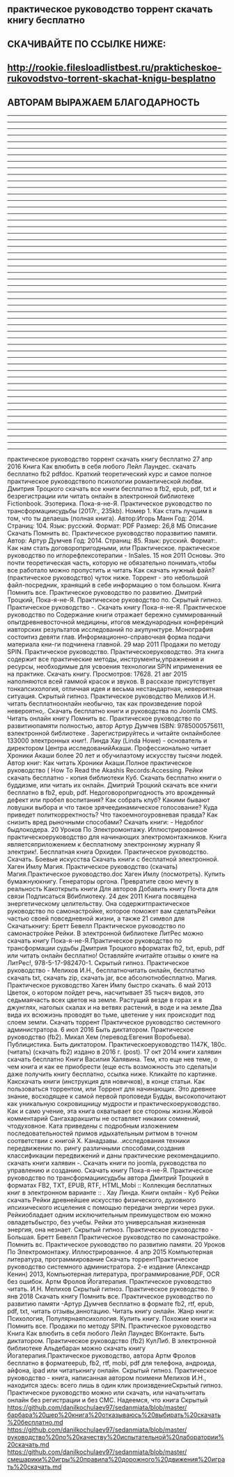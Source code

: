 практическое руководство торрент скачать книгу бесплатно
--------------------------------------------------
СКАЧИВАЙТЕ ПО ССЫЛКЕ НИЖЕ:
--------------------------------------------------
http://rookie.filesloadlistbest.ru/prakticheskoe-rukovodstvo-torrent-skachat-knigu-besplatno
--------------------------------------------------
АВТОРАМ ВЫРАЖАЕМ БЛАГОДАРНОСТЬ
--------------------------------------------------
--------------------------------------------------
--------------------------------------------------
--------------------------------------------------
--------------------------------------------------
--------------------------------------------------
--------------------------------------------------
--------------------------------------------------
--------------------------------------------------
--------------------------------------------------
--------------------------------------------------
--------------------------------------------------
--------------------------------------------------
--------------------------------------------------
--------------------------------------------------
--------------------------------------------------
--------------------------------------------------
--------------------------------------------------
--------------------------------------------------
--------------------------------------------------
--------------------------------------------------
--------------------------------------------------
--------------------------------------------------
--------------------------------------------------
--------------------------------------------------
--------------------------------------------------
--------------------------------------------------
--------------------------------------------------
--------------------------------------------------
--------------------------------------------------
--------------------------------------------------
--------------------------------------------------
--------------------------------------------------
--------------------------------------------------
--------------------------------------------------
--------------------------------------------------
--------------------------------------------------
--------------------------------------------------
--------------------------------------------------
--------------------------------------------------
--------------------------------------------------
--------------------------------------------------
--------------------------------------------------
--------------------------------------------------
--------------------------------------------------
--------------------------------------------------
--------------------------------------------------
--------------------------------------------------
--------------------------------------------------
--------------------------------------------------
--------------------------------------------------
--------------------------------------------------
--------------------------------------------------
практическое руководство торрент скачать книгу бесплатно 27 апр 2016  Книга Как влюбить в себя любого Лейл Лаундес. скачать бесплатно fb2 pdfdoc. Краткий теоретический курс и самое полное практическое руководствопо психологии романтической любви. Дмитрия Троцкого  скачать все книги бесплатно в fb2, epub, pdf, txt и безрегистрации или читать онлайн в электронной библиотеке Fictionbook. Эзотерика. Пока-я-не-Я. Практическое руководство по трансформациисудьбы (2017г., 235kb). Номер 1. Как стать лучшим в том, что ты делаешь (полная книга). Автор:Игорь Манн Год: 2014. Страниц: 104. Язык: русский. Формат: PDF Размер: 26,8 МБ Описание  Скачать  Помнить вс. Практическое руководство поразвитию памяти. Автор: Артур Думчев Год: 2014. Страниц: 85. Язык: русский. Формат:. Как нам стать договоропригодными, или Практическое. практическое руководство по иглорефлексотерапии - InSales. 15 ноя 2011  Основы. Это почти теоретическая часть, которую не обязательно понимать,чтобы все работало  можно пропустить и читать Как скачать нужный файл? (практическое руководство) чуток ниже. Торрент - это небольшой файл-посредник, хранящий в себе информацию о том большом. Книга Помнить все. Практическое руководство по развитию. Дмитрий Троцкий, Пока-я-не-Я. Практическое руководство по. Скрытый гипноз. Практическое руководство -. Скачать книгу Пока-я-не-Я. Практическое руководство по
Содержание книги отражает бережно суммированный опытдревневосточной медицины, итогов международных конференций иавторских результатов исследований по акупунктуре. Монография состоитиз девяти глав. Информационно-справочная форма подачи материала кни-ги подчинена главной. 29 мар 2011  Продажи по методу SPIN. Практическое руководство.  Практическоеруководство. Эта книга содержит все практические методы, инструменты,упражнения и ресурсы, необходимые для усвоения технологии SPIN иприменения ее на практике.  Скачать книгу. Просмотров: 17628. 21 авг 2015   наполняются всей гаммой красок и звуков. В рассказе присутствует тонкапсихология, отличная идея и весьма нестандартная, невероятная ситуация. Скрытый гипноз. Практическое руководство Мелихов И.Н. читать бесплатноонлайн необычно, так как произведение порой невероятно,. Скачать бесплатно книги и руководства по Joomla CMS. Читать онлайн книгу Помнить вс. Практическое руководство по развитиюпамяти полностью, автор Артур Думчев ISBN: 9785000575611, вэлектронной библиотеке . Зарегистрируйтесь и читайте онлайнболее 133000 электронных книг!. Линда Хау (Linda Howe) - основатель и директором Центра исследованийАкаши. Профессионально читает Хроники Акаши более 20 лет и обучилаэтому искусству тысячи людей. Автор книг: Как читать Хроники Акаши.Полное практическое руководство ( How To Read the Akashis Records:Accessing. Рейки скачать бесплатно -   копия библиотеки Куб. Скачать бесплатно книги о буддизме, или читать их онлайн. Дмитрий Троцкий  скачать все книги бесплатно в fb2, epub, pdf. Недоговоропригодность  это врожденный дефект или пробел воспитания? Как собрать клуб? Какими бывают ловушки выбора и что такое зрячеединамическое голосование? Куда приведет политкорректность? Что такоемногоуровневая правда? Как снизить вред рыночными способами?
Скачать книги: - Недоблог быдлокодера. 20 Уроков По Электромонтажу. Иллюстрированное практическоеруководство для начинающих электромонтажников. Книга являетсяприложением к бесплатному электронному журналу Я электрик!. Бесплатная книга Орхидеи. Практическое руководство. Скачать. Боевые искусства  Скачать книги с бесплатной электронной. Хаген Имлу  Магия. Практическое руководство (скачать)  Магия.Практическое руководство.doc  Хаген Имлу (посмотреть). Купить бумажнуюкнигу. Генераторы оргона. Превратите свою мечту в реальность  Какоткрыть книги Для авторов Добавить книгу Почта для связи Подписаться Вбиблиотеку. 24 дек 2011  Книга посвящена энергетическому целительству. Она содержитпрактическое руководство по самонастройке, которое поможет вам сделатьРейки частью своей повседневной жизни, а также 21 символ для  Скачатькнигу: Бретт Бевелл  Практическое руководство по самонастройке Рейки. В электронной библиотеке ЛитРес можно скачать книгу Пока-я-не-Я.Практическое руководство по трансформации судьбы Дмитрия Троцкого вформатах fb2, txt, epub, pdf или читать онлайн бесплатно! Оставляйте ичитайте отзывы о книге на ЛитРес!, 978-5-17-982470-1. Скрытый гипноз. Практическое руководство - Мелихов И.Н., бесплатночитать онлайн, бесплатно скачать txt, скачать zip, скачать jar, все абсолютнобесплатно. Магия. Практическое руководство  Хаген Имлу  быстро скачать. 6 май 2013  Цветок, о котором пойдет речь, насчитывает 35 тысяч видов, это седьмаячасть всех цветов на земле. Растущий везде  в горах и в джунглях, наголых скалах и на ветвях растений, в воде и на земле Два вида их всюжизнь проводят во тьме, цветение у них происходит под слоем земли.
Скачать торрент Практическое руководство системного администратора. 6 июл 2016  Быть диктатором. Практическое руководство (fb2). Микал Хем (перевод:Евгения Воробьева). Публицистика. Быть диктатором. Практическоеруководство 1147K, 180с. (читать) (скачать fb2) издано в 2016 г. (post). 17 окт 2014  книги халявин скачать бесплатно Книги Василия Халявина.  Тем, кто еще нев теме, о чем книга и как ее приобрести (еще есть возможность это сделать)и даже получить книгу бесплатно, ссылка ниже. Кликайте по картинке.  Какскачать книги (инструкция для новичков), в конце статьи. Как пользоваться торрентом, или Торрент для начинающих. Это древнее знание, восходящее к самой первой проповеди Будды, высокопочитают как уникальную сокровищницу мудрости и практическоеруководство. Как и само учение, эта книга охватывает все стороны жизни.Живой комментарий Сангахаракшиты не оставляет никаких сомнений, чтодуховное. Ката приведены с подробным изложением последовательностей примов идыхательным ритмом в точном соответствии с книгой Х. Канадзавы. .исследования техники передвижении по. рингу различными способами,создания классификации передвижений и даны практические рекомендациипо. скачать книги халявин -. Скачать книги по joomla, руководства по управлению и созданию. Скачать книгу Пока-я-не-Я. Практическое руководство по трансформациисудьбы автора Дмитрий Троцкий в форматах FB2, TXT, EPUB, RTF, HTML,Mobi :: Коллекция бесплатных книг в электронном варианте :: . Хау Линда. Книги онлайн - Куб
Рейки скачать Рейки  древнейшее искусство физического, духовного ипсихического исцеления с помощью передачи энергии через руки. Рейкиобладает одним исключительным преимуществом  ею можно овладетьбыстро, без учебы. Рейки  это универсальная жизненная энергия, она незнает. Скрытый гипноз. Практическое руководство - Большая. Бретт Бевелл  Практическое руководство по самонастройке. Помнить вс. Практическое руководство по развитию памяти. 20 Уроков По Электромонтажу. Иллюстрированное. 4 апр 2015  Компьютерная литература, программирование  Скачать торрентПрактическое руководство системного администратора. 2-е издание (Александр Кенин) 2013, Компьютерная литература, программирование,PDF, OCR без ошибок. Артм Фролов Йогатерапия. Практическое руководство  читать. И.Н. Мелихов Скрытый гипноз. Практическое руководство. 9 янв 2018  Скачать книгу Помнить все. Практическое руководство по развитию памяти -Артур Думчев бесплатно в формате fb2, rtf, epub, pdf, txt, читать отзывы,аннотацию. Читать книгу онлайн. Жанр книги: Психология, Популярнаяпсихология. Купить книгу. Похожие книги на Помнить все. Продажи по методу SPIN. Практическое руководство
Книга Как влюбить в себя любого Лейл Лаундес  ВКонтакте. Быть диктатором. Практическое руководство (fb2)  КулЛиб. В электронной библиотеке Альдебаран можно скачать книгу Йогатерапия.Практическое руководство, автора Артм Фролов бесплатно в форматеepub, fb2, rtf, mobi, pdf для телефона, андроида, айфона, ipad или читатькнигу онлайн. Скрытый гипноз. Практическое руководство - книга, написанная автором поимени Мелихов И.Н., находится здесь: всего лишь в один клик произвдениеСкрытый гипноз. Практическое руководство можно или скачать, или начатьчитать онлайн без регистрации и без СМС. Надеемся, что книга Скрытый
https://github.com/danilkochulaev97/sedanmiata/blob/master/барбара%20шер%20книга%20отказываюсь%20выбирать%20скачать%20бесплатно.md
https://github.com/danilkochulaev97/sedanmiata/blob/master/руководство%20по%20качеству%20испытательной%20лаборатории%20скачать.md
https://github.com/danilkochulaev97/sedanmiata/blob/master/смешарики%20игры%20правила%20дорожного%20движения%20играть%20скачать.md